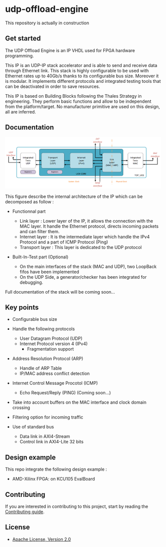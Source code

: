 # udp-offload-engine

This repository is actually in construction

## Get started

The UDP Offload Engine is an IP VHDL used for FPGA hardware programming.

This IP is an UDP-IP stack accelerator and is able to send and receive data through Ethernet link.
This stack is highly configurable to be used with Ethernet rates up to 40Gb/s thanks to its configurable bus size.
Moreover it is modular. It implements different protocols and integrated testing tools that can be deactivated in order to save resources.

This IP is based on Building Blocks following the Thales Strategy in engineering. They perform basic functions and allow to be independent from the platform/target.
No manufacturer primitive are used on this design, all are inferred.

## Documentation

![uoe](https://github.com/ThalesGroup/udp-offload-engine/blob/master/docs/UOE_functinnal_scheme.png)

This figure describe the internal architecture of the IP which can be decomposed as follow :

* Functionnal part

  * Link layer : Lower layer of the IP, it allows the connection with the MAC layer. It handle the Ethernet protocol, directs incoming packets and can filter them.
  * Internet layer : It is the intermediate layer which handle the IPv4 Protocol and a part of ICMP Protocol (Ping)
  * Transport layer : This layer is dedicated to the UDP protocol
  
* Built-In-Test part (Optional)

  * On the main interfaces of the stack (MAC and UDP), two LoopBack fifos have been implemented
  * On the UDP Side, a generator/checker has been integrated for debugging.

Full documentation of the stack will be coming soon...

## Key points

* Configurable bus size

* Handle the following protocols

  * User Datagram Protocol (UDP)
  * Internet Protocol version 4 (IPv4)
    * Fragmentation support
    
* Address Resolution Protocol (ARP)

  * Handle of ARP Table
  * IP/MAC address conflict detection

* Internet Control Message Procotol (ICMP)

  * Echo Request/Reply (PING) (Coming soon...)
  
* Take into account buffers on the MAC interface and clock domain crossing

* Filtering option for incoming traffic

* Use of standard bus

  * Data link in AXI4-Stream 
  * Control link in AXI4-Lite 32 bits
  
## Design example

This repo integrate the following design example :

* AMD-Xilinx FPGA: on KCU105 EvalBoard
  
## Contributing

If you are interested in contributing to this project, start by reading the [Contributing guide](/CONTRIBUTING.md).

## License

* [Apache License, Version 2.0](https://github.com/ThalesGroup/udp-offload-engine/blob/master/LICENSE) 
